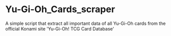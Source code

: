 # Yu-Gi-Oh_Cards_scraper
A simple script that extract all important data of all Yu-Gi-Oh cards from the official Konami site 'Yu-Gi-Oh! TCG Card Database'
